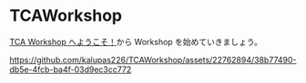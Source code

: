 # TCAWorkshop

[TCA Workshop へようこそ！](https://kalupas226.github.io/tca-workshop/documentation/docs/welcometcaworkshop)から Workshop を始めていきましょう。  

https://github.com/kalupas226/TCAWorkshop/assets/22762894/38b77490-db5e-4fcb-ba4f-03d9ec3cc772



